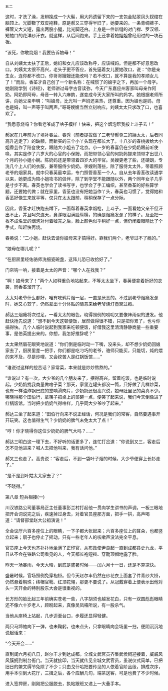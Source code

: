     五二 

   这时，才洗了澡，发辫挽成一个大髻，用大妈遗留下来的一支包金贴翠凤头钗绾在脑顶上。光脚靸了双皮拖鞋，原是郝又三穿得半旧了，她要来的。一条青绸裤子、裤管又大又短，露出两股小腿，比光脚还白。上身是一件新缝的对门襟、罗汉领、短袖口的花洋纱汗衣。就这样，从后间跑来。手上还拿着她姐姐曾经用过的一块石板。

   “该死，你敢烧烟！我要告诉娘母！”

   自从刘姨太太扶了正后，媳妇和女儿应该改称呼，应该喊妈。但是都不好意思改口。刘姨太太很不高兴，老头子更不答应，首先逼着女儿要她改口，说：“你是亲生女，连你都不改口，你哥哥嫂嫂还能改吗？若不改口，就不算是我的孝顺女儿了！”而后，香荃才自己创了一个新名称：在喊惯了的娘字之下，再加一个母字。她刚刚学到《诗经》，老师讲过母字古音读弥，今天广东嘉应州客家叫母亲作阿奶，阿奶即阿母，母音一转入六麻韵，遂变成今天大家所叫的妈字。她根据老师所讲，向她父亲申明：“叫娘母，比光叫一声妈还亲热，还尊重。因为娘也是妈，母也是妈，叫一声等于叫两声。”哥哥嫂嫂当然立刻响应。刘姨太太只求改了口，也喜欢了。

   “我愿意烧吗？你看老爷成了啥子模样！快来，把这个烟泡帮我按上斗子去！”

   郝家在几年前为了填补春兰、春秀（前者提拔做了三老爷郝尊三的姨太太，后者同高升逃走了）的缺额，而新买的三个小丫头现在都长大了。十八岁的春桃拨给大小姐香芸作了陪奁使女，跟随大小姐去了北京。小一岁的春喜仍在少奶奶跟前听使唤，其实是作了六岁大的心官的小保姆，而把带领心官的何奶妈挪来领带才出世八个月的孙小姐小婉。陈奶妈还是带领着四岁大的华官。吴嫂更老了些，还硬朗，专洗几个上人们的衣服，兼带服侍少奶奶。李嫂利落些，除了服侍太太外，带着照顾老爷的烟家具。就中只春英最幸运，专门照管香荃一个人。自从去年香荃改读通学以来，她更成为陪小姐攻书的侣伴，除了到学堂不能跟随以外，两个同年女子几乎是寸步不离。春英也学会了读书写字，也学会了手工编织，甚至香荃的好些算学题，还要她代做；就在家里，香荃也没有把她当作丫头，春英也习惯了，觉得她和香荃好像生来就平等，仅只在太太跟前，稍稍保存了一点分际。

   因此，香荃才赶快跑去蹲下，一面帮着春英拿烟枪，上斗子，一面看她父亲不但汗出不止，并且呵欠连天，鼻涕眼泪满脸纵横，的确是烟瘾发趸了的样子。及至把一枚不成名堂的烟泡对付着嘘完之后，脸上颜色似乎稍好一点，但仍闭着眼睛比了个手式，叫赶快再烧。

   春英说：“二小姐，赶快去请你娘母来才搞得好。靠我们两个，老爷过不了瘾的。”

   “娘母在哪儿呢？”

   “在厨房里经佑骆师洗细瓷碗盏，这阵儿恐已收拾好了。”

   门帘钩一响，接着是太太的声音：“哪个人在找我？”

   “啊！娘母来了！”两个人如释重负地站起来，不等太太坐下，春英便拿着折好的衣裳，同香荃溜开了。

   太太对老爷什么都好，唯有吃鸦片烟一层，一直是厌恶的。不过到老爷烟瘾发趸时，她又心软了，仍然拿出十分体贴的情意来给老爷烧灯盏窝过瘾。

   郝达三烟瘾将次过足，一看太太的眼色，晓得照例的唠叨又要像阵雨似的迸发。他赶快抢先说道：“想不到今天这顿便饭，居然做得很不错，只是把你累了，也亏你搞得快。几个人临时说起到我家来吃顿便饭，好借我这里清清静静商量一些重要事，是伯英提出来的。你想，我怎好推辞呢？”

   太太果然眉花眼笑地说道：“你们倒是临时动一下嘴，没来头，却不想少奶奶回娘家去了，厨房里差一把手，你们都是吃刁巧的老爷，骆师只能买，只能切，炖的煨的来不及，尽是炒哩，又会挖苦人是红锅饭馆……”

   “谁说过这样的挖苦话？家常菜，本来就是炒炒熬熬的。”

   “谁说过？有一次，大少爷的几个朋友来了，摆得高兴，留着吃饭，也是临时说起。少奶奶找我商量做啥子菜？那天，家里连罐头都没一筒，只好做了几样炒菜，也有一样油炸锅巴底的堂响滑肉片，少奶奶还很高兴说，娘母肚里记的菜真不少。哪晓得那个田伯行，拿筷子把桌上的菜碗一点，便笑了起来说，我们今天倒像进了红锅饭馆。当时把少奶奶气得啥样，几乎同大少爷吵了起来。”

   郝达三坐了起来道：“田伯行向来不说正经话，何况是我们的常客，自然要遇事开开玩笑。这也值得生气？少奶奶的脾气未免太大了点！”

   “哼！你才晓得你这位少奶奶的脾气大吗？……”

   郝达三明白这一理下去，不好听的话更多了，连忙打岔道：“你说到又三，客走后怎不见他进来？喊人去把他叫来，我有话问他。”

   郝又三也走了。高贵说：“客走后，不到一袋叶子烟的时候，大少爷便穿上长衫走了。”

   “是不是到叶姑太太家去了？”

   “不晓得。”

   第八章 短兵相接(一)

   川汉铁路公司董事局正主任董事彭兰村打起他一贯向学生讲书的声调，一板三眼地把开会词说完之后，疾速掉过身去，对着官员座那方面，把手一拱，高声喝道：“请督部堂赵大公祖演说！”

   全会议厅六百多座位上的眼睛，一下子都大张起来；六百多座位上的耳朵，也都竖立起来；扇子也停止了摇动，只有一些老年人的咳嗽声没法完全平息。

   官员座上今天也齐扑扑地坐满了正印官，从布政使尹良起一直到成都县史九龙，平日从不会在铁路公司看见的人，今天都长袍短褂、穿靴顶帽地露了脸。

   昨天一场暴雨，今天大晴，到底是盛暑时候——闰六月十一日，还是不算凉快。

   盛暑时候，官场照例免穿袍褂。但今天赵尔丰仍然在纱花衣上面套了件青纱大褂，仍然悬着朝珠；纬帽官靴、红顶花翎，那更不要说了。从冠戴穿着上便表示出他对头一天开会的特别股东大会是很重视的。

   长方形的脸比起三年前确实苍老一些，八字胡须也越发花白，只有一双圆彪彪眼睛还不像六十岁老人，顾盼起来，真像吴凤梧所说，有一股杀气。

   当他从座椅上站起，几步迈至台口，步履还显得轻健。

   两只马蹄袖向下一弹，也未鞠躬，也未点头，只拿眼睛向会场里一扫，便阴沉沉地说起话来：

   “今天开会……”

   直到闰六月初八日，赵尔丰才到达成都。全城文武官员齐集武侯祠迎接着，威威风风簇拥到制台衙门。当天就接印，当天就传见全城文武官员，虽说仪式简单，已把旧日的繁文缛节免除了不少；只由戈什哈把要传见的人依着官阶品级，排成次序，用手本引到大花厅，三揖之后，各个应酬几句，端茶送客，可是也费了不少时候。

   进入签押房，刚刚把公服脱去，执帖跟班又递上一大叠手本。

